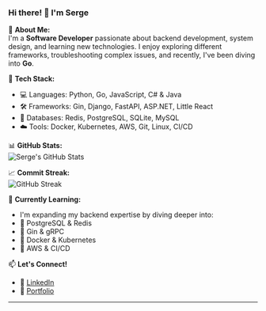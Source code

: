### Hi there! 👋 I'm Serge 

🚀 **About Me:**  
I'm a **Software Developer** passionate about backend development, system design, and learning new technologies. I enjoy exploring different frameworks, troubleshooting complex issues, and recently, I've been diving into **Go**.  

🔧 **Tech Stack:**  
- 💻 Languages: Python, Go, JavaScript, C# & Java  
- 🛠️ Frameworks: Gin, Django, FastAPI, ASP.NET, Little React  
- 💾 Databases: Redis, PostgreSQL, SQLite, MySQL  
- ☁️ Tools: Docker, Kubernetes, AWS, Git, Linux, CI/CD 

📊 **GitHub Stats:**  
![Serge's GitHub Stats](https://github-readme-stats.vercel.app/api?username=SergeThomas&show_icons=true&theme=radical)  

📈 **Commit Streak:**  
![GitHub Streak](https://streak-stats.demolab.com/?user=SergeThomas&theme=radical)  

🌱 **Currently Learning:**  
- I'm expanding my backend expertise by diving deeper into:   
- 📌 PostgreSQL & Redis 
- 📌 Gin & gRPC
- 📌 Docker & Kubernetes 
- 📌 AWS & CI/CD
  
📫 **Let's Connect!**  
- 💼 [LinkedIn](https://www.linkedin.com/in/serge-thomas/)  
- 📝 [Portfolio](https://sergethomas.github.io/HawtDawg/)  

---
